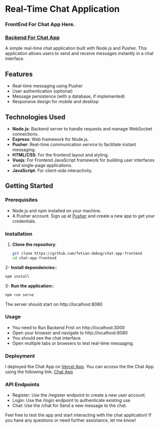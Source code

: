 # Real-Time Chat Application

### FrontEnd For Chat App Here.
### [Backend For Chat App](https://github.com/fetian-debug/chat-app-backend)


A simple real-time chat application built with Node.js and Pusher. This application allows users to send and receive messages instantly in a chat interface.

## Features

- Real-time messaging using Pusher
- User authentication (optional)
- Message persistence (with a database, if implemented)
- Responsive design for mobile and desktop

## Technologies Used

- **Node.js**: Backend server to handle requests and manage WebSocket connections.
- **Express**: Web framework for Node.js.
- **Pusher**: Real-time communication service to facilitate instant messaging.
- **HTML/CSS**: For the frontend layout and styling.
- **Vuejs**: For Frontend JavaScript framework for building user interfaces and single-page applications. 
- **JavaScript**: For client-side interactivity.

## Getting Started

### Prerequisites

- Node.js and npm installed on your machine.
- A Pusher account. Sign up at [Pusher](https://pusher.com/) and create a new app to get your credentials.

### Installation

1. **Clone the repository**:

   ```bash
   git clone https://github.com/fetian-debug/chat-app-frontend
   cd chat-app-frontend
   ```
2- **Install dependencies:**:

  ```bash
  npm install
  ```

3- **Run the application:**:

   ```bash
   npm run serve
   ```
  The server should start on http://localhost:8080

### Usage
- You need to Run Backend Frist on http://localhost:3000
- Open your browser and navigate to http://localhost:8080
- You should see the chat interface.
- Open multiple tabs or browsers to test real-time messaging.


### Deployment

I deployed the Chat App on [Vercel App](https://vercel.com). You can access the the Chat App using the following link: [Chat App](https://chat-app-frontend-psi-silk.vercel.app/chat)

### API Endpoints

- Register: Use the /register endpoint to create a new user account.
- Login: Use the /login endpoint to authenticate existing use
- Chat: Use the /chat for Send a new message to the chat.

Feel free to test the app and start interacting with the chat application! If you have any questions or need further assistance, let me know!
